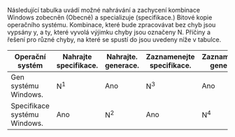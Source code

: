 Následující tabulka uvádí možné nahrávání a zachycení kombinace Windows zobecněn (Obecné) a specializuje (specifikace.) Bitové kopie operačního systému. Kombinace, které bude zpracovávat bez chyb jsou vypsány y, a ty, které vyvolá výjimku chyby jsou označeny N. Příčiny a řešení pro různé chyby, na které se spustí do jsou uvedeny níže v tabulce.

| Operační systém | Nahrajte specifikace. | Nahrajte. generace. | Zaznamenejte specifikace. | Zaznamenejte. generace. |
| --- | --- | --- | --- | --- |
| Gen systému Windows. |N<sup>1</sup> |Ano |N<sup>3</sup> |Ano |
| Specifikace systému Windows. |Ano |N<sup>2</sup> |Ano |N<sup>4</sup> |

